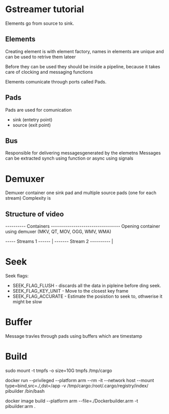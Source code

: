 

# Gstreamer tutorial


Elements go from source to sink.

## Elements
Creating element is with element factory, 
names in elements are unique and can be used to retrive them lateer

Before they can be used they should be  inside a pipeline, because it takes care of clocking and messaging functions

Elements comunicate through ports called Pads.

## Pads
Pads are used for comunication
- sink (entetry point)
- source (exit point)


## Bus 
Responsible  for delivering messagesgenerated by the elemetns
Messages can be extracted synch using function or async using signals

# Demuxer
Demuxer container one sink pad and multiple source pads (one for each stream)
Complexity is 



## Structure of video

---------- Containers ----------------------------------
Opening container using demuxer (MKV, QT, MOV, OGG, WMV, WMA)

----- Streams 1 ------ | ------- Stream 2 ---------- |


# Seek

Seek flags:
- SEEK_FLAG_FLUSH - discards all the data in pipleine before ding seek.
- SEEK_FLAG_KEY_UNIT - Move to the closest key frame
- SEEK_FLAG_ACCURATE - Estimate the posistion to seek to, othwerise it might be slow

# Buffer
Message travles through pads using buffers which are timestamp

# Build 
sudo mount -t tmpfs -o size=10G tmpfs /tmp/cargo

docker run --privileged --platform arm --rm -it  --network host  --mount type=bind,src=./,dst=/app -v /tmp/cargo:/root/.cargo/registry/index/  pibuilder /bin/bash

docker image build --platform arm  --file=./Dockerbuilder.arm -t pibuilder:arm .